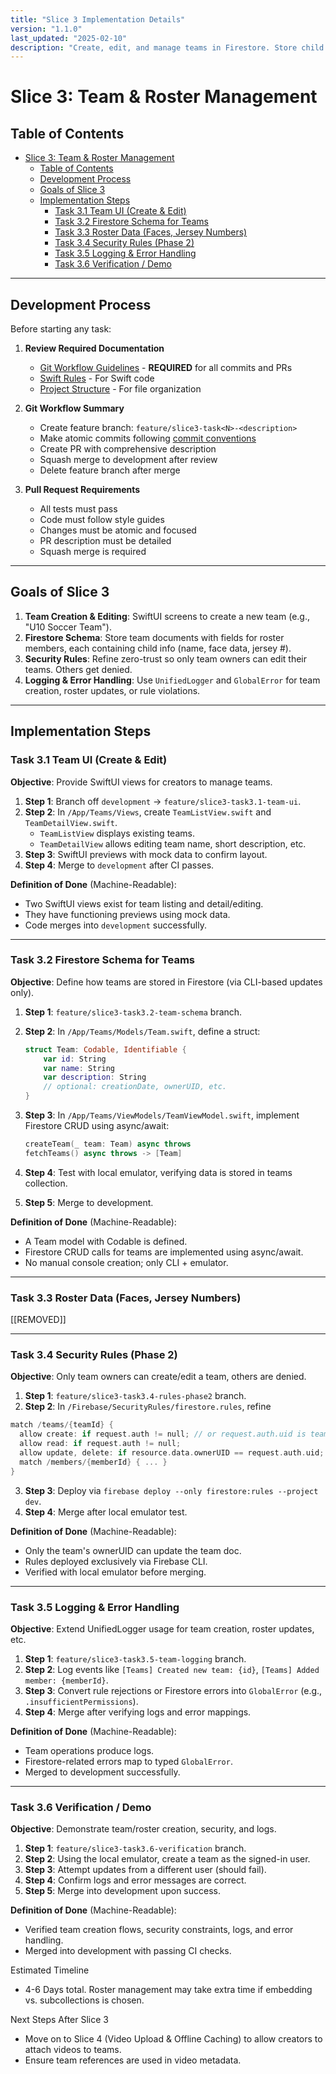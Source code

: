 ```yaml
---
title: "Slice 3 Implementation Details"
version: "1.1.0"
last_updated: "2025-02-10"
description: "Create, edit, and manage teams in Firestore. Store child face data or jersey numbers for AI referencing."
---
```


# Slice 3: Team & Roster Management

## Table of Contents

- [Slice 3: Team \& Roster Management](#slice-3-team--roster-management)
  - [Table of Contents](#table-of-contents)
  - [Development Process](#development-process)
  - [Goals of Slice 3](#goals-of-slice-3)
  - [Implementation Steps](#implementation-steps)
    - [Task 3.1 Team UI (Create \& Edit)](#task-31-team-ui-create--edit)
    - [Task 3.2 Firestore Schema for Teams](#task-32-firestore-schema-for-teams)
    - [Task 3.3 Roster Data (Faces, Jersey Numbers)](#task-33-roster-data-faces-jersey-numbers)
    - [Task 3.4 Security Rules (Phase 2)](#task-34-security-rules-phase-2)
    - [Task 3.5 Logging \& Error Handling](#task-35-logging--error-handling)
    - [Task 3.6 Verification / Demo](#task-36-verification--demo)

---

## Development Process

Before starting any task:

1. **Review Required Documentation**
   - [Git Workflow Guidelines](../../.cursor/rules/git_workflow.mdc) - **REQUIRED** for all commits and PRs
   - [Swift Rules](../../.cursor/rules/swift-rules.mdc) - For Swift code
   - [Project Structure](../../.cursor/rules/project-structure.mdc) - For file organization

2. **Git Workflow Summary**
   - Create feature branch: `feature/slice3-task<N>-<description>`
   - Make atomic commits following [commit conventions](../git_workflow.md#commit-process)
   - Create PR with comprehensive description
   - Squash merge to development after review
   - Delete feature branch after merge

3. **Pull Request Requirements**
   - All tests must pass
   - Code must follow style guides
   - Changes must be atomic and focused
   - PR description must be detailed
   - Squash merge is required

---

## Goals of Slice 3

1. **Team Creation & Editing**: SwiftUI screens to create a new team (e.g., "U10 Soccer Team").  
2. **Firestore Schema**: Store team documents with fields for roster members, each containing child info (name, face data, jersey #).  
3. **Security Rules**: Refine zero-trust so only team owners can edit their teams. Others get denied.  
4. **Logging & Error Handling**: Use `UnifiedLogger` and `GlobalError` for team creation, roster updates, or rule violations.

---

## Implementation Steps

### Task 3.1 Team UI (Create & Edit)

**Objective**: Provide SwiftUI views for creators to manage teams.

1. **Step 1**: Branch off `development` → `feature/slice3-task3.1-team-ui`.  
2. **Step 2**: In `/App/Teams/Views`, create `TeamListView.swift` and `TeamDetailView.swift`.  
   - `TeamListView` displays existing teams.  
   - `TeamDetailView` allows editing team name, short description, etc.  
3. **Step 3**: SwiftUI previews with mock data to confirm layout.  
4. **Step 4**: Merge to `development` after CI passes.

**Definition of Done** (Machine-Readable):

- Two SwiftUI views exist for team listing and detail/editing.
- They have functioning previews using mock data.
- Code merges into `development` successfully.

---

### Task 3.2 Firestore Schema for Teams

**Objective**: Define how teams are stored in Firestore (via CLI-based updates only).

1. **Step 1**: `feature/slice3-task3.2-team-schema` branch.  
2. **Step 2**: In `/App/Teams/Models/Team.swift`, define a struct:

   ```swift
   struct Team: Codable, Identifiable {
       var id: String
       var name: String
       var description: String
       // optional: creationDate, ownerUID, etc.
   }
   ```

3. **Step 3**: In `/App/Teams/ViewModels/TeamViewModel.swift`, implement Firestore CRUD using async/await:

   ```swift
   createTeam(_ team: Team) async throws
   fetchTeams() async throws -> [Team]
   ```

4. **Step 4**: Test with local emulator, verifying data is stored in teams collection.
5. **Step 5**: Merge to development.

**Definition of Done** (Machine-Readable):

- A Team model with Codable is defined.
- Firestore CRUD calls for teams are implemented using async/await.
- No manual console creation; only CLI + emulator.

---

### Task 3.3 Roster Data (Faces, Jersey Numbers)

[[REMOVED]]

---

### Task 3.4 Security Rules (Phase 2)

**Objective**: Only team owners can create/edit a team, others are denied.

1. **Step 1**: `feature/slice3-task3.4-rules-phase2` branch.
2. **Step 2**: In `/Firebase/SecurityRules/firestore.rules`, refine

```swift
match /teams/{teamId} {
  allow create: if request.auth != null; // or request.auth.uid is team owner
  allow read: if request.auth != null;
  allow update, delete: if resource.data.ownerUID == request.auth.uid;
  match /members/{memberId} { ... }
}
```

3. **Step 3**: Deploy via `firebase deploy --only firestore:rules --project dev`.
4. **Step 4**: Merge after local emulator test.

**Definition of Done** (Machine-Readable):

- Only the team's ownerUID can update the team doc.
- Rules deployed exclusively via Firebase CLI.
- Verified with local emulator before merging.

---

### Task 3.5 Logging & Error Handling

**Objective**: Extend UnifiedLogger usage for team creation, roster updates, etc.

1. **Step 1**: `feature/slice3-task3.5-team-logging` branch.
2. **Step 2**: Log events like `[Teams] Created new team: {id}`, `[Teams] Added member: {memberId}`.
3. **Step 3**: Convert rule rejections or Firestore errors into `GlobalError` (e.g., `.insufficientPermissions`).
4. **Step 4**: Merge after verifying logs and error mappings.

**Definition of Done** (Machine-Readable):

- Team operations produce logs.
- Firestore-related errors map to typed `GlobalError`.
- Merged to development successfully.

---

### Task 3.6 Verification / Demo

**Objective**: Demonstrate team/roster creation, security, and logs.

1. **Step 1**: `feature/slice3-task3.6-verification` branch.
2. **Step 2**: Using the local emulator, create a team as the signed-in user.
3. **Step 3**: Attempt updates from a different user (should fail).
4. **Step 4**: Confirm logs and error messages are correct.
5. **Step 5**: Merge into development upon success.

**Definition of Done** (Machine-Readable):

- Verified team creation flows, security constraints, logs, and error handling.
- Merged into development with passing CI checks.

Estimated Timeline

- 4-6 Days total. Roster management may take extra time if embedding vs. subcollections is chosen.

Next Steps After Slice 3

- Move on to Slice 4 (Video Upload & Offline Caching) to allow creators to attach videos to teams.
- Ensure team references are used in video metadata.
